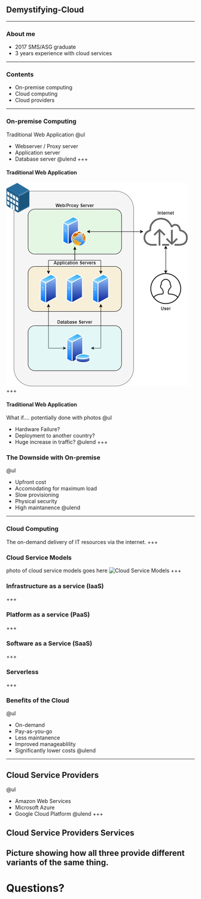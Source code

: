 [comment]: <> (https://gitpitch.com/willstobo/gitpitch-talks/master?p=demystifying-cloud)
## Demystifying-Cloud
---
### About me
- 2017 SMS/ASG graduate
- 3 years experience with cloud services
---
### Contents
- On-premise computing
- Cloud computing
- Cloud providers
---
### On-premise Computing
Traditional Web Application 
@ul
- Webserver / Proxy server
- Application server
- Database server
@ulend
+++
#### Traditional Web Application
![Traditional Architecture](demystifying-cloud/on-prem.jpg)
+++
#### Traditional Web Application
What if.... potentially done with photos
@ul
- Hardware Failure?
- Deployment to another country?
- Huge increase in traffic?
@ulend
+++
### The Downside with On-premise
@ul
- Upfront cost
- Accomodating for maximum load
- Slow provisioning
- Physical security
- High maintanence
@ulend
---
### Cloud Computing
The on-demand delivery of IT resources via the internet.
+++
### Cloud Service Models
photo of cloud service models goes here
![Cloud Service Models](demystifying-cloud/Infra-Bot.png)
+++
### Infrastructure as a service (IaaS)

+++
### Platform as a service (PaaS)

+++
### Software as a Service (SaaS)

+++
### Serverless

+++
### Benefits of the Cloud
@ul
- On-demand
- Pay-as-you-go
- Less maintanence
- Improved manageablility
- Significantly lower costs
@ulend
---
## Cloud Service Providers
@ul
- Amazon Web Services
- Microsoft Azure
- Google Cloud Platform
@ulend
+++
## Cloud Service Providers Services
Picture showing how all three provide different variants of the same thing.
---
# Questions?

